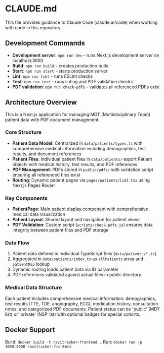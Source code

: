 # CLAUDE.md

This file provides guidance to Claude Code (claude.ai/code) when working with code in this repository.

## Development Commands

- **Development server**: `npm run dev` - runs Next.js development server on localhost:3000
- **Build**: `npm run build` - creates production build
- **Start**: `npm run start` - starts production server
- **Lint**: `npm run lint` - runs ESLint checks
- **Test**: `npm run test` - runs linting and PDF validation checks
- **PDF validation**: `npm run check-pdfs` - validates all referenced PDFs exist

## Architecture Overview

This is a Next.js application for managing MDT (Multidisciplinary Team) patient data with PDF document management.

### Core Structure

- **Patient Data Model**: Centralized in `data/patients/types.ts` with comprehensive medical information including demographics, test results, and document references
- **Patient Files**: Individual patient files in `data/patients/` export Patient objects with medical history, test results, and PDF references
- **PDF Management**: PDFs stored in `public/pdfs/` with validation script ensuring all referenced files exist
- **Routing**: Dynamic patient pages via `pages/patients/[id].tsx` using Next.js Pages Router

### Key Components

- **PatientPage**: Main patient display component with comprehensive medical data visualization
- **Patient Layout**: Shared layout and navigation for patient views
- **PDF Validation**: Custom script (`scripts/check-pdfs.js`) ensures data integrity between patient files and PDF storage

### Data Flow

1. Patient data defined in individual TypeScript files (`data/patients/*.ts`)
2. Aggregated in `data/patients/index.ts` as `allPatients` array and `patientMap` lookup
3. Dynamic routing loads patient data via ID parameter
4. PDF references validated against actual files in public directory

### Medical Data Structure

Each patient includes comprehensive medical information: demographics, test results (TTE, TOE, angiography, ECG), medication history, consultation notes, and categorized PDF documents. Patient status can be 'public' (MDT list) or 'private' (NSP list) with optional badges for special cohorts.

## Docker Support

Build: `docker build -t ravitracker-frontend .`
Run: `docker run -p 3000:3000 ravitracker-frontend`